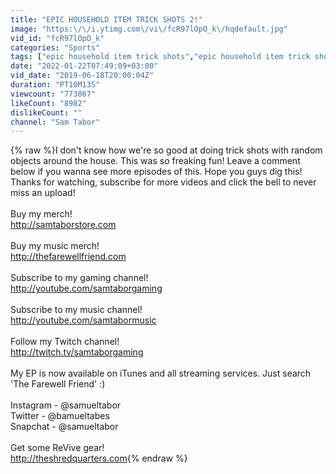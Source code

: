 ```yaml
---
title: "EPIC HOUSEHOLD ITEM TRICK SHOTS 2!"
image: "https:\/\/i.ytimg.com\/vi\/fcR97lOpO_k\/hqdefault.jpg"
vid_id: "fcR97lOpO_k"
categories: "Sports"
tags: ["epic household item trick shots","epic household item trick shots 2","epic"]
date: "2022-01-22T07:49:09+03:00"
vid_date: "2019-06-18T20:00:04Z"
duration: "PT10M13S"
viewcount: "773867"
likeCount: "8982"
dislikeCount: ""
channel: "Sam Tabor"
---
```

{% raw %}I don't know how we're so good at doing trick shots with random objects around the house. This was so freaking fun! Leave a comment below if you wanna see more episodes of this. Hope you guys dig this! Thanks for watching, subscribe for more videos and click the bell to never miss an upload!<br /><br />Buy my merch!<br /><a rel="nofollow" target="blank" href="http://samtaborstore.com">http://samtaborstore.com</a><br /><br />Buy my music merch!<br /><a rel="nofollow" target="blank" href="http://thefarewellfriend.com">http://thefarewellfriend.com</a><br /><br />Subscribe to my gaming channel!<br /><a rel="nofollow" target="blank" href="http://youtube.com/samtaborgaming">http://youtube.com/samtaborgaming</a><br /><br />Subscribe to my music channel!<br /><a rel="nofollow" target="blank" href="http://youtube.com/samtabormusic">http://youtube.com/samtabormusic</a><br /><br />Follow my Twitch channel!<br /><a rel="nofollow" target="blank" href="http://twitch.tv/samtaborgaming">http://twitch.tv/samtaborgaming</a><br /><br />My EP is now available on iTunes and all streaming services. Just search 'The Farewell Friend' :)<br /><br />Instagram - @samueltabor<br />Twitter - @bamueltabes<br />Snapchat - @samueltabor<br /><br />Get some ReVive gear!<br /><a rel="nofollow" target="blank" href="http://theshredquarters.com">http://theshredquarters.com</a>{% endraw %}
